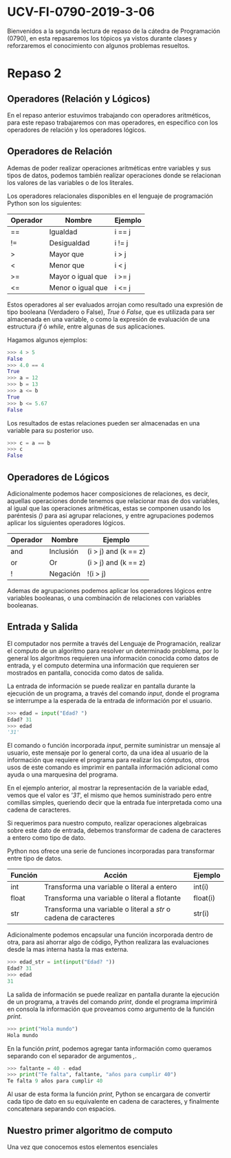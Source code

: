 # UCV-FI-0790-2019-3-06

Bienvenidos a la segunda lectura de repaso de la cátedra de Programación (0790), en esta repasaremos los tópicos ya vistos durante clases y reforzaremos el conocimiento con algunos problemas resueltos.

# Repaso 2

## Operadores (Relación y Lógicos)

En el repaso anterior estuvimos trabajando con operadores aritméticos, para este repaso trabajaremos con mas operadores, en especifico con los operadores de relación y los operadores lógicos.

## Operadores de Relación

Ademas de poder realizar operaciones aritméticas entre variables y sus tipos de datos, podemos también realizar operaciones donde se relacionan los valores de las variables o de los literales.

Los operadores relacionales disponibles en el lenguaje de programación Python son los siguientes:

Operador | Nombre | Ejemplo
---------|--------|--------
== | Igualdad | i == j
!= | Desigualdad | i != j
> | Mayor que | i > j
< | Menor que | i < j
>= | Mayor o igual que | i >= j
<= | Menor o igual que | i <= j

Estos operadores al ser evaluados arrojan como resultado una expresión de tipo booleana (Verdadero o False), *True* ó *False*, que es utilizada para ser almacenada en una variable, o como la expresión de evaluación de una estructura *if* ó *while*, entre algunas de sus aplicaciones.

Hagamos algunos ejemplos:

```python
>>> 4 > 5
False
>>> 4.0 == 4
True
>>> a = 12
>>> b = 13
>>> a <= b
True
>>> b <= 5.67
False
```

Los resultados de estas relaciones pueden ser almacenadas en una variable para su posterior uso.

```python
>>> c = a == b
>>> c
False
```

## Operadores de Lógicos

Adicionalmente podemos hacer composiciones de relaciones, es decir, aquellas operaciones donde tenemos que relacionar mas de dos variables, al igual que las operaciones aritméticas, estas se componen usando los paréntesis *()* para asi agrupar relaciones, y entre agrupaciones podemos aplicar los siguientes operadores lógicos.

Operador | Nombre | Ejemplo
---------|--------|--------
and | Inclusión | (i > j) and (k == z)
or | Or | (i > j) and (k == z)
! | Negación | !(i > j)

Ademas de agrupaciones podemos aplicar los operadores lógicos entre variables booleanas, o una combinación de relaciones con variables booleanas.

## Entrada y Salida

El computador nos permite a través del Lenguaje de Programación, realizar el computo de un algoritmo para resolver un determinado problema, por lo general los algoritmos requieren una información conocida como datos de entrada, y el computo determina una información que requieren ser mostrados en pantalla, conocida como datos de salida.

La entrada de información se puede realizar en pantalla durante la ejecución de un programa, a través del comando *input*, donde el programa se interrumpe a la esperada de la entrada de información por el usuario.

```python
>>> edad = input("Edad? ")
Edad? 31
>>> edad
'31'
```

El comando o función incorporada *input*, permite suministrar un mensaje al usuario, este mensaje por lo general corto, da una idea al usuario de la información que requiere el programa para realizar los cómputos, otros usos de este comando es imprimir en pantalla información adicional como ayuda o una marquesina del programa.

En el ejemplo anterior, al mostrar la representación de la variable edad, vemos que el valor es *'31*', el mismo que hemos suministrado pero entre comillas simples, queriendo decir que la entrada fue interpretada como una cadena de caracteres.

Si requerimos para nuestro computo, realizar operaciones algebraicas sobre este dato de entrada, debemos transformar de cadena de caracteres a entero como tipo de dato.

Python nos ofrece una serie de funciones incorporadas para transformar entre tipo de datos.

Función | Acción | Ejemplo
--------|--------|--------
int | Transforma una variable o literal a entero | int(i)
float | Transforma una variable o literal a flotante | float(i)
str | Transforma una variable o literal a *str* o cadena de caracteres | str(i)

Adicionalmente podemos encapsular una función incorporada dentro de otra, para asi ahorrar algo de código, Python realizara las evaluaciones desde la mas interna hasta la mas externa.

```python
>>> edad_str = int(input("Edad? "))
Edad? 31
>>> edad
31
```

La salida de información se puede realizar en pantalla durante la ejecución de un programa, a través del comando *print*, donde el programa imprimirá en consola la información que proveamos como argumento de la función *print*.

```python
>>> print("Hola mundo")
Hola mundo
```

En la función *print*, podemos agregar tanta información como queramos separando con el separador de argumentos *,*.

```python
>>> faltante = 40 - edad
>>> print("Te falta", faltante, "años para cumplir 40")
Te falta 9 años para cumplir 40
```

Al usar de esta forma la función *print*, Python se encargara de convertir cada tipo de dato en su equivalente en cadena de caracteres, y finalmente concatenara separando con espacios.

## Nuestro primer algoritmo de computo

Una vez que conocemos estos elementos esenciales 
